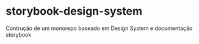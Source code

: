 # storybook-design-system
Contrução de um monorepo baseado em Design System e documentação storybook
